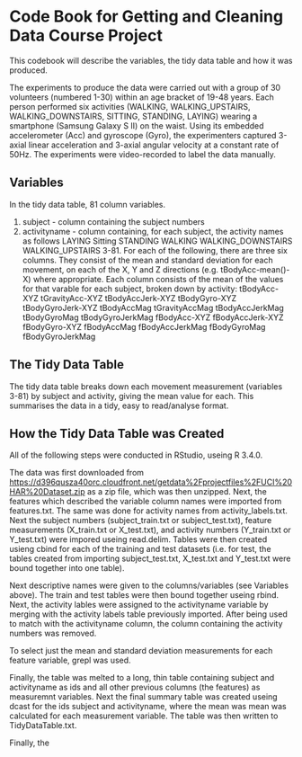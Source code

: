 # Code Book for Getting and Cleaning Data Course Project

This codebook will describe the variables, the tidy data table and how it was produced.

The experiments  to produce the data were carried out with a group of 30 volunteers (numbered 1-30) within an age bracket of 19-48 years. Each person performed six activities (WALKING, WALKING_UPSTAIRS, WALKING_DOWNSTAIRS, SITTING, STANDING, LAYING) wearing a smartphone (Samsung Galaxy S II) on the waist. Using its embedded accelerometer (Acc) and gyroscope (Gyro), the experimenters captured 3-axial linear acceleration and 3-axial angular velocity at a constant rate of 50Hz. The experiments were video-recorded to label the data manually.

## Variables
In the tidy data table, 81 column variables.
1. subject - column containing the subject numbers
2. activityname - column containing, for each subject, the activity names as follows
LAYING
Sitting
STANDING
WALKING
WALKING_DOWNSTAIRS
WALKING_UPSTAIRS
3-81. For each of the following, there are three six columns. They consist of the mean and standard deviation for each movement, on each of the X, Y and Z directions (e.g. tBodyAcc-mean()-X) where appropriate. Each column consists of the mean of the values for that varable for each subject, broken down by activity:
tBodyAcc-XYZ
tGravityAcc-XYZ
tBodyAccJerk-XYZ
tBodyGyro-XYZ
tBodyGyroJerk-XYZ
tBodyAccMag
tGravityAccMag
tBodyAccJerkMag
tBodyGyroMag
tBodyGyroJerkMag
fBodyAcc-XYZ
fBodyAccJerk-XYZ
fBodyGyro-XYZ
fBodyAccMag
fBodyAccJerkMag
fBodyGyroMag
fBodyGyroJerkMag

## The Tidy Data Table
The tidy data table breaks down each movement measurement (variables 3-81) by subject and activity, giving the mean value for each. This summarises the data in a tidy, easy to read/analyse format.

## How the Tidy Data Table was Created
All of the following steps were conducted in RStudio, useing R 3.4.0.

The data was first downloaded from https://d396qusza40orc.cloudfront.net/getdata%2Fprojectfiles%2FUCI%20HAR%20Dataset.zip as a zip file, which was then unzipped. Next, the features which described the variable column names were imported from features.txt. The same was done for activity names from activity_labels.txt. Next the subject numbers (subject_train.txt or subject_test.txt), feature measurements (X_train.txt or X_test.txt), and activity numbers (Y_train.txt or Y_test.txt) were impored useing read.delim. Tables were then created usieng cbind for each of the training and test datasets (i.e. for test, the tables created from importing subject_test.txt, X_test.txt and Y_test.txt were bound together into one table). 

Next descriptive names were given to the columns/variables (see Variables above). The train and test tables were then bound together useing rbind. Next, the activity lables were assigned to the activityname variable by merging with the activity labels table previously imported. After being used to match with the activityname column, the column containing the activity numbers was removed.

To select just the mean and standard deviation measurements for each feature variable, grepl was used.

Finally, the table was melted to a long, thin table containing subject and activityname as ids and all other previous columns (the features) as measuremnt variables. Next the final summary table was created useing dcast for the ids subject and activityname, where the mean was mean was calculated for each measurement variable. The table was then written to TidyDataTable.txt.

Finally, the